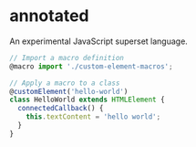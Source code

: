 # annotated

An experimental JavaScript superset language.

```js
// Import a macro definition
@macro import './custom-element-macros';

// Apply a macro to a class
@customElement('hello-world')
class HelloWorld extends HTMLElement {
  connectedCallback() {
    this.textContent = 'hello world';
  }
}
```
